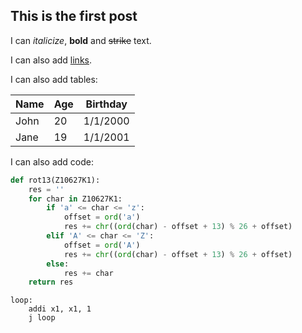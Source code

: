 ## This is the first post

I can *italicize*, **bold** and ~~strike~~ text.

I can also add [links](https://en.wikipedia.org/wiki/RSS).

I can also add tables:

| Name | Age | Birthday |
| ---- | --- | -------- |
| John | 20  | 1/1/2000 |
| Jane | 19  | 1/1/2001 |

I can also add code:

```python
def rot13(Z10627K1):
    res = ''
    for char in Z10627K1:
        if 'a' <= char <= 'z':
            offset = ord('a')
            res += chr((ord(char) - offset + 13) % 26 + offset)
        elif 'A' <= char <= 'Z':
            offset = ord('A')
            res += chr((ord(char) - offset + 13) % 26 + offset)
        else:
            res += char
    return res
```

```riscv
loop:
    addi x1, x1, 1
    j loop
```